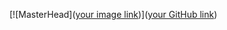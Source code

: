 [![MasterHead]([your image link](https://top-fon.com/uploads/posts/2023-01/1674983718_top-fon-com-p-fon-dlya-prezentatsii-minimalizm-fizika-18.jpg))]([your GitHub link](https://github.com/DashaMax/DashaMax))

<!--
**DashaMax/DashaMax** is a ✨ _special_ ✨ repository because its `README.md` (this file) appears on your GitHub profile.

Here are some ideas to get you started:

- 🔭 I’m currently working on ...
- 🌱 I’m currently learning ...
- 👯 I’m looking to collaborate on ...
- 🤔 I’m looking for help with ...
- 💬 Ask me about ...
- 📫 How to reach me: ...
- 😄 Pronouns: ...
- ⚡ Fun fact: ...
-->
